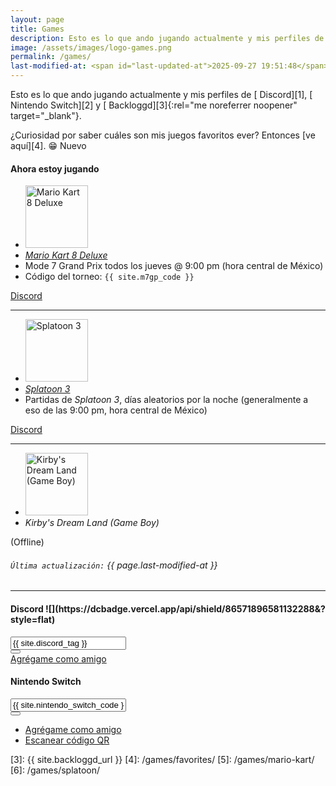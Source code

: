 ```yaml
---
layout: page
title: Games
description: Esto es lo que ando jugando actualmente y mis perfiles de Discord, Nintendo Switch y Backloggd.
image: /assets/images/logo-games.png
permalink: /games/
last-modified-at: <span id="last-updated-at">2025-09-27 19:51:48</span>
---
```


<p class="text-center">
Esto es lo que ando jugando actualmente y mis perfiles de [<i class="fa-solid fa-link"></i> Discord][1], [<i class="fa-solid fa-link"></i> Nintendo Switch][2] y [<i class="fa-solid fa-link"></i> Backloggd][3]{:rel="me noreferrer noopener" target="_blank"}.
</p>

<p class="text-center">
¿Curiosidad por saber cuáles son mis juegos favoritos ever? Entonces [ve aquí][4]. 😁 <span class="badge badge-success pulse-subtle pulse-fast">Nuevo</span>
</p>

<div class="row">
<div class="col-12 my-auto">

<div class="card text-center mb-0">
<div class="card-header">
<h4 class="card-title">
<i class="fa-solid fa-gamepad"></i> Ahora estoy jugando
</h4>
</div>
<div class="card-body">
<div class="row">
<div class="col-md-6 my-auto">
<ul class="list-unstyled">
<li class="mb-3">
<a href="/games/mario-kart/">
<img class="enlarge-transition rounded img-fluid" src="https://images.igdb.com/igdb/image/upload/t_cover_big_2x/co213p.jpg" alt="Mario Kart 8 Deluxe" width="100">
</a>
</li>
<li>
<a href="/games/mario-kart/">
<em>Mario Kart 8 Deluxe</em>
</a>
</li>
<li>
Mode 7 Grand Prix todos los jueves @ 9:00 pm (hora central de México)
</li>
<li>
Código del torneo: <code>{{ site.m7gp_code }}</code>
</li>
</ul>
</div>
<div class="col-md-6 my-auto">
<a class="btn btn-primary btn-lg" href="https://discord.gg/U77J5c6" target="_blank">
<i class="fa-brands fa-discord"></i> Discord
</a>
</div>
</div>
<hr>
<div class="row">
<div class="col-md-6 my-auto">
<ul class="list-unstyled">
<li class="mb-3">
<a href="/games/splatoon/">
<img class="enlarge-transition rounded img-fluid" src="https://images.igdb.com/igdb/image/upload/t_cover_big_2x/co59x3.jpg" alt="Splatoon 3" width="100">
</a>
</li>
<li>
<a href="/games/splatoon/">
<em>Splatoon 3</em>
</a>
</li>
<li>
Partidas de <em>Splatoon 3</em>, días aleatorios por la noche (generalmente a eso de las 9:00 pm, hora central de México)
</li>
</ul>
</div>
<div class="col-md-6 my-auto">
<a class="btn btn-primary btn-lg" href="https://discord.gg/NUSDKeJ" rel="noreferrer noopener" target="_blank">
<i class="fa-brands fa-discord"></i> Discord
</a>
</div>
</div>
<hr>
<div class="row">
<div class="col-md-6 my-auto">
<ul class="list-unstyled">
<li class="mb-3">
<img class="enlarge-transition rounded img-fluid" src="https://images.igdb.com/igdb/image/upload/t_cover_big_2x/co3ffy.jpg" alt="Kirby's Dream Land (Game Boy)" width="100">
</li>
<li>
<em>Kirby's Dream Land  (Game Boy)</em>
</li>
</ul>
</div>
<div class="col-md-6 my-auto text-monospace">
(Offline)
</div>
</div>
</div>
<div class="card-footer">
<h6>
<code>Última actualización:</code> {{ page.last-modified-at }}
</h6>
</div>
</div>

</div>
</div>

---

<div class="row mb-3">
<div class="col-12 col-lg-6 my-auto">

<div class="card mb-4 my-lg-auto text-center" id="discord-tag">
<div class="card-header">
<h4 class="card-title">
<i class="fa-brands fa-discord"></i> Discord ![](https://dcbadge.vercel.app/api/shield/86571896581132288&?style=flat)
</h4>
</div>
<div class="card-body">
<div class="input-group justify-content-center">
<input type="text" class="form-control clipboard-field" id="discord-tag-value" value="{{ site.discord_tag }}" data-toggle="tooltip" data-placement="top" data-trigger="focus" title="Username de Discord copiado 🎉" aria-label="Username de Discord, haz clic para copiar" aria-describedby readonly>
<div class="input-group-append">
<button class="btn btn-outline-secondary" type="button" data-clipboard-target="#discord-tag-value" data-toggle="tooltip" data-placement="top" title="Copiar">
<i class="fa-solid fa-copy"></i>
</button>
</div>
</div>
<a class="btn btn-primary btn-sm mt-4" href="https://discordapp.com/users/86571896581132288/" rel="me noreferrer noopener" target="_blank">
<i class="fa-solid fa-user-plus"></i> Agrégame como amigo
</a>
</div>
</div>

</div>

<div class="col-12 col-lg-6 my-auto">

<div class="card mb-4 my-lg-auto text-center" id="nintendo-switch">
<div class="card-header">
<h4 class="card-title">
<i class="fa-solid fa-gamepad"></i> Nintendo Switch
</h4>
</div>
<div class="card-body">
<div class="input-group justify-content-center">
<input type="text" class="form-control clipboard-field" id="nintendo-switch-code" value="{{ site.nintendo_switch_code }}" data-toggle="tooltip" data-placement="top" data-trigger="focus" title="Código de amigo de Nintendo Switch copiado 🎉" aria-label="Código de amigo de Nintendo Switch, haz clic para copiar" aria-describedby readonly>
<div class="input-group-append">
<button class="btn btn-outline-secondary" type="button" data-clipboard-target="#nintendo-switch-code" data-toggle="tooltip" data-placement="top" title="Copiar">
<i class="fa-solid fa-copy"></i>
</button>
</div>
</div>
<ul class="list-inline mt-4">
<li class="list-inline-item">
<a class="btn btn-primary btn-sm" href="https://lounge.nintendo.com/friendcode/3920-3330-9820/DLkJcWQ1L6" rel="me noreferrer noopener" target="_blank">
<i class="fa-solid fa-user-plus"></i> Agrégame como amigo
</a>
</li>
<li class="list-inline-item">
<a class="btn btn-primary btn-sm" href="javascript:void(0)" data-toggle="modal" data-target="#modal" data-img-src="../assets/images/nintendo-switch-qr-code.jpg">
<i class="fa-solid fa-qrcode"></i> Escanear código QR
</a>
</li>
</ul>
</div>
</div>

</div>
</div>

[1]: #discord-tag
[2]: #nintendo-switch
[3]: {{ site.backloggd_url }}
[4]: /games/favorites/
[5]: /games/mario-kart/
[6]: /games/splatoon/

